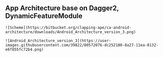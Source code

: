## App Architecture base on Dagger2, DynamicFeatureModule ##

    ![Scheme](https://bitbucket.org/clapping-ape/ca-android-architecture/downloads/Android_Architecture_version_3.png)
    
    ![Android_Architecture_version_3](https://user-images.githubusercontent.com/39822/80572076-dc252180-8a27-11ea-8132-e6f855fc72b4.png)

